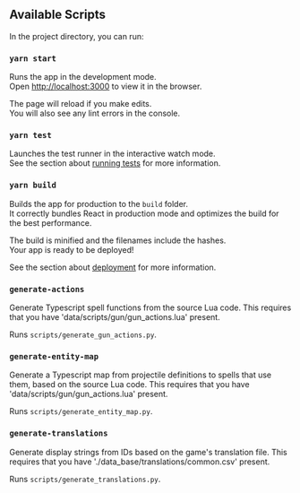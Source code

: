 ## Available Scripts

In the project directory, you can run:

### `yarn start`

Runs the app in the development mode.\
Open [http://localhost:3000](http://localhost:3000) to view it in the browser.

The page will reload if you make edits.\
You will also see any lint errors in the console.

### `yarn test`

Launches the test runner in the interactive watch mode.\
See the section about [running tests](https://facebook.github.io/create-react-app/docs/running-tests) for more information.

### `yarn build`

Builds the app for production to the `build` folder.\
It correctly bundles React in production mode and optimizes the build for the best performance.

The build is minified and the filenames include the hashes.\
Your app is ready to be deployed!

See the section about [deployment](https://facebook.github.io/create-react-app/docs/deployment) for more information.

### `generate-actions`

Generate Typescript spell functions from the source Lua code. This requires that you have 'data/scripts/gun/gun_actions.lua' present.

Runs `scripts/generate_gun_actions.py`.

### `generate-entity-map`

Generate a Typescript map from projectile definitions to spells that use them, based on the source Lua code. This requires that you have 'data/scripts/gun/gun_actions.lua' present.

Runs `scripts/generate_entity_map.py`.

### `generate-translations`

Generate display strings from IDs based on the game's translation file. This requires that you have './data_base/translations/common.csv' present.

Runs `scripts/generate_translations.py`.
